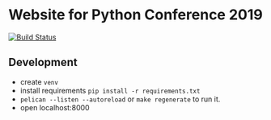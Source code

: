 # Website for Python Conference 2019

[![Build Status](https://travis-ci.org/pyconid/pyconid2019.svg?branch=master)](https://travis-ci.org/pyconid/pyconid2019)

## Development

* create `venv`
* install requirements `pip install -r requirements.txt`
* `pelican --listen --autoreload` or `make regenerate` to run it.
* open localhost:8000
